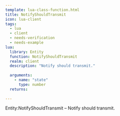 ```yaml
---
template: lua-class-function.html
title: NotifyShouldTransmit
icon: lua-client
tags:
  - lua
  - client
  - needs-verification
  - needs-example
lua:
  library: Entity
  function: NotifyShouldTransmit
  realm: client
  description: "Notify should transmit."
  
  arguments:
    - name: "state"
      type: number
  returns:
    
---
```


<div class="lua__search__keywords">
Entity:NotifyShouldTransmit &#x2013; Notify should transmit.
</div>
